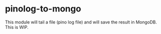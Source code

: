 # pinolog-to-mongo

This module will tail a file (pino log file) and will save the result in MongoDB. This is WIP.
